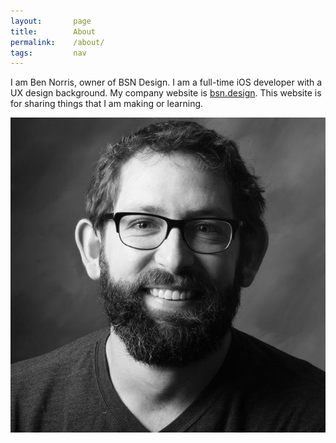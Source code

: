 ```yaml
---
layout:       page
title:        About
permalink:    /about/
tags:         nav
---
```


I am Ben Norris, owner of BSN Design. I am a full-time iOS developer with a UX design background. My company website is [bsn.design](http://bsn.design). This website is for sharing things that I am making or learning.

<p class="center">
  <img src="/images/Norris_Ben.JPG" alt="Ben Norris">
</p>
